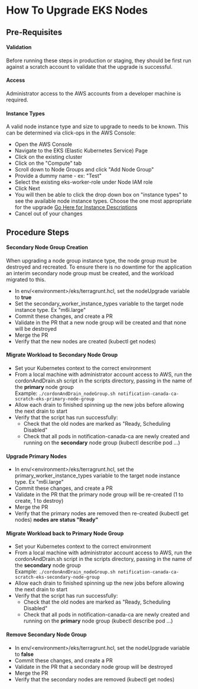 # How To Upgrade EKS Nodes
## Pre-Requisites
#### Validation
Before running these steps in production or staging, they should be first run against a scratch account to validate that the upgrade is successful.

#### Access

Administrator access to the AWS accounts from a developer machine is required.

#### Instance Types
A valid node instance type and size to upgrade to needs to be known. This can be determined via click-ops in the AWS Console:
    
- Open the AWS Console
- Navigate to the EKS (Elastic Kubernetes Service) Page
- Click on the existing cluster
- Click on the "Compute" tab
- Scroll down to Node Groups and click "Add Node Group"
- Provide a dummy name - ex: "Test"
- Select the existing eks-worker-role under Node IAM role
- Click Next
- You will then be able to click the drop down box on "instance types" to see the available node instance types. Choose the one most appropriate for the upgrade [Go Here for Instance Descriptions](https://aws.amazon.com/ec2/instance-types/)
- Cancel out of your changes

## Procedure Steps

#### Secondary Node Group Creation

When upgrading a node group instance type, the node group must be destroyed and recreated. To ensure there is no downtime for the application an interim secondary node group must be created, and the workload migrated to this.

- In env/\<environment>/eks/terragrunt.hcl, set the nodeUpgrade variable to **true**
- Set the secondary_worker_instance_types variable to the target node instance type. Ex "m6i.large"
- Commit these changes, and create a PR
- Validate in the PR that a new node group will be created and that none will be destroyed
- Merge the PR
- Verify that the new nodes are created (kubectl get nodes)

#### Migrate Workload to Secondary Node Group

- Set your Kubernetes context to the correct environment
- From a local machine with administrator account access to AWS, run the cordonAndDrain.sh script in the scripts directory, passing in the name of the **primary** node group  
    Example:
    ``` ./cordonAndDrain_nodeGroup.sh notification-canada-ca-scratch-eks-primary-node-group ```
- Allow each drain to finished spinning up the new jobs before allowing the next drain to start
- Verify that the script has run successfully:
    - Check that the old nodes are marked as "Ready, Scheduling Disabled"
    - Check that all pods in notification-canada-ca are newly created and running on the **secondary** node group (kubectl describe pod ...)

#### Upgrade Primary Nodes

- In env/\<environment>/eks/terragrunt.hcl, set the primary_worker_instance_types variable to the target node instance type. Ex "m6i.large"
- Commit these changes, and create a PR
- Validate in the PR that the primary node group will be re-created (1 to create, 1 to destroy)
- Merge the PR
- Verify that the primary nodes are removed then re-created (kubectl get nodes) **nodes are status "Ready"**

#### Migrate Workload back to Primary Node Group

- Set your Kubernetes context to the correct environment
- From a local machine with administrator account access to AWS, run the cordonAndDrain.sh script in the scripts directory, passing in the name of the **secondary** node group  
    Example:
    ``` ./cordonAndDrain_nodeGroup.sh notification-canada-ca-scratch-eks-secondary-node-group ```
- Allow each drain to finished spinning up the new jobs before allowing the next drain to start
- Verify that the script has run successfully:
    - Check that the old nodes are marked as "Ready, Scheduling Disabled"
    - Check that all pods in notification-canada-ca are newly created and running on the **primary** node group (kubectl describe pod ...)

#### Remove Secondary Node Group

- In env/\<environment>/eks/terragrunt.hcl, set the nodeUpgrade variable to **false**
- Commit these changes, and create a PR
- Validate in the PR that a secondary node group will be destroyed
- Merge the PR
- Verify that the secondary nodes are removed (kubectl get nodes)